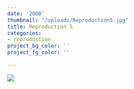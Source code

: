 ```yaml
---
date: '2000'
thumbnail: "/uploads/Reproduction5.jpg"
title: Reproduction 5
categories:
- reproduction
project_bg_color: ''
project_fg_color: ''

---
```

![](https://scontent-amt2-1.xx.fbcdn.net/v/t1.15752-9/p2048x2048/64974297_408399170017278_6198980921710870528_n.jpg?_nc_cat=105&_nc_oc=AQmW60s5ehEy8FM2z2Tb30OfrkxoB9lqKn0VbK9wJuh_E5AuSx3KLxj4vJVTpI91KZ8&_nc_ht=scontent-amt2-1.xx&oh=9fe6432ee1b608adbb52ddbb4ecaa1b4&oe=5DB3E66C)

